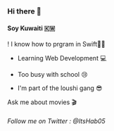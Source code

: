 ### Hi there 👋

#### Soy Kuwaiti 🇰🇼

! I know how to prgram in Swift🦅🤓 

+ Learning Web Development 💻

- Too busy with school 😢

- I'm part of the loushi gang 😎

Ask me about movies 🎬  

###### Follow me on Twitter : @ItsHab05
